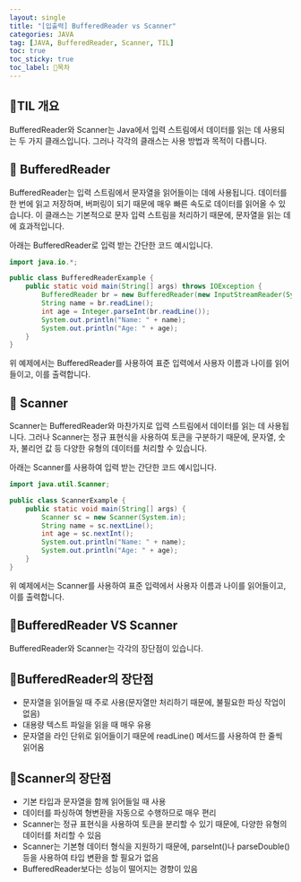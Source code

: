 ```yaml
---
layout: single
title: "[입출력] BufferedReader vs Scanner"
categories: JAVA
tag: [JAVA, BufferedReader, Scanner, TIL]
toc: true
toc_sticky: true
toc_label: 🦗목차
---
```


## 🌼TIL 개요
BufferedReader와 Scanner는 Java에서 입력 스트림에서 데이터를 읽는 데 사용되는 두 가지 클래스입니다. 그러나 각각의 클래스는 사용 방법과 목적이 다릅니다.

## 🍏 BufferedReader
BufferedReader는 입력 스트림에서 문자열을 읽어들이는 데에 사용됩니다. 데이터를 한 번에 읽고 저장하며, 버퍼링이 되기 때문에 매우 빠른 속도로 데이터를 읽어올 수 있습니다. 이 클래스는 기본적으로 문자 입력 스트림을 처리하기 때문에, 문자열을 읽는 데에 효과적입니다.

아래는 BufferedReader로 입력 받는 간단한 코드 예시입니다.

~~~java
import java.io.*;

public class BufferedReaderExample {
    public static void main(String[] args) throws IOException {
        BufferedReader br = new BufferedReader(new InputStreamReader(System.in));
        String name = br.readLine();
        int age = Integer.parseInt(br.readLine());
        System.out.println("Name: " + name);
        System.out.println("Age: " + age);
    }
}
~~~

위 예제에서는 BufferedReader를 사용하여 표준 입력에서 사용자 이름과 나이를 읽어들이고, 이를 출력합니다.


## 🍎 Scanner
Scanner는 BufferedReader와 마찬가지로 입력 스트림에서 데이터를 읽는 데 사용됩니다. 그러나 Scanner는 정규 표현식을 사용하여 토큰을 구분하기 때문에, 문자열, 숫자, 불리언 값 등 다양한 유형의 데이터를 처리할 수 있습니다.

아래는 Scanner를 사용하여 입력 받는 간단한 코드 예시입니다.

~~~java
import java.util.Scanner;

public class ScannerExample {
    public static void main(String[] args) {
        Scanner sc = new Scanner(System.in);
        String name = sc.nextLine();
        int age = sc.nextInt();
        System.out.println("Name: " + name);
        System.out.println("Age: " + age);
    }
}
~~~



위 예제에서는 Scanner를 사용하여 표준 입력에서 사용자 이름과 나이를 읽어들이고, 이를 출력합니다.

## 🌼BufferedReader VS Scanner
BufferedReader와 Scanner는 각각의 장단점이 있습니다.


## 🍏BufferedReader의 장단점
- 문자열을 읽어들일 때 주로 사용(문자열만 처리하기 때문에, 불필요한 파싱 작업이 없음)
- 대용량 텍스트 파일을 읽을 때 매우 유용
- 문자열을 라인 단위로 읽어들이기 때문에 readLine() 메서드를 사용하여 한 줄씩 읽어옴


## 🍎Scanner의 장단점
- 기본 타입과 문자열을 함께 읽어들일 때 사용
- 데이터를 파싱하여 형변환을 자동으로 수행하므로 매우 편리
- Scanner는 정규 표현식을 사용하여 토큰을 분리할 수 있기 때문에, 다양한 유형의 데이터를 처리할 수 있음
- Scanner는 기본형 데이터 형식을 지원하기 때문에, parseInt()나 parseDouble() 등을 사용하여 타입 변환을 할 필요가 없음
- BufferedReader보다는 성능이 떨어지는 경향이 있음



